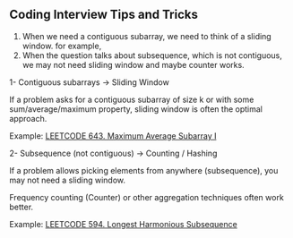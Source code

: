 ## Coding Interview Tips and Tricks

1. When we need a contiguous subarray, we need to think of a sliding window. for example, 
2. When the question talks about subsequence, which is not contiguous, we may not need sliding window and maybe counter works.

1- Contiguous subarrays → Sliding Window

If a problem asks for a contiguous subarray of size k or with some sum/average/maximum property, sliding window is often the optimal approach.

Example: <a href="https://leetcode.com/problems/maximum-average-subarray-i/description/?envType=problem-list-v2&envId=sliding-window">LEETCODE 643. Maximum Average Subarray I</a>

2- Subsequence (not contiguous) → Counting / Hashing

If a problem allows picking elements from anywhere (subsequence), you may not need a sliding window.

Frequency counting (Counter) or other aggregation techniques often work better.

Example: <a href="https://leetcode.com/problems/longest-harmonious-subsequence/description/">LEETCODE 594. Longest Harmonious Subsequence</a>
